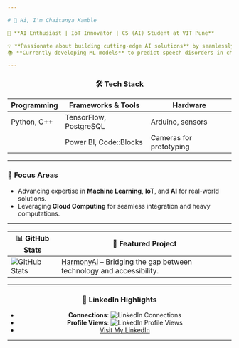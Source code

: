 ```yaml
---

# 👋 Hi, I'm Chaitanya Kamble  

🚀 **AI Enthusiast | IoT Innovator | CS (AI) Student at VIT Pune**  

💡 **Passionate about building cutting-edge AI solutions** by seamlessly blending hardware and software.  
📚 **Currently developing ML models** to predict speech disorders in children using **CNN/CRNN**.  

---
```


<div align="center">

### 🛠️ **Tech Stack**
| **Programming**  | **Frameworks & Tools**    | **Hardware**         |
|-------------------|---------------------------|----------------------|
| Python, C++       | TensorFlow, PostgreSQL    | Arduino, sensors     |
|                   | Power BI, Code::Blocks    | Cameras for prototyping |

</div>  

---

### 🎯 **Focus Areas**  
- Advancing expertise in **Machine Learning**, **IoT**, and **AI** for real-world solutions.  
- Leveraging **Cloud Computing** for seamless integration and heavy computations.  

---

<div align="center">

| **📊 GitHub Stats**                            | **🌟 Featured Project**                                   |
|------------------------------------------------|----------------------------------------------------------|
| ![GitHub Stats](https://github-readme-stats.vercel.app/api?username=Chaitanya-Kk&show_icons=true&theme=radical) | [HarmonyAi](https://github.com/Chaitanya-Kk/HarmonyAI) – Bridging the gap between technology and accessibility. |

</div>  

---

<div align="center">

### 🔗 **LinkedIn Highlights**
- **Connections**: ![LinkedIn Connections](https://img.shields.io/badge/Connections-500%2B-blue?style=flat&logo=linkedin)  
- **Profile Views**: ![LinkedIn Profile Views](https://img.shields.io/badge/Profile%20Views-100%2B-green?style=flat&logo=linkedin)  
- [Visit My LinkedIn](https://linkedin.com/in/chaitanya-kamble)  

</div>

---
